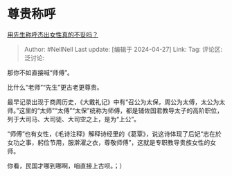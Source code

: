# 尊贵称呼
[用先生称呼杰出女性真的不妥吗？](https://www.zhihu.com/question/545876916/answer/3480709855)

> Author: #NellNell
> Last update: [编辑于 2024-04-27]
> Link:
> Tag:
> 评论区:
> 泛讨论:

那你不如直接喊“师傅”。

比什么“老师”“先生”更古老更尊贵。

最早记录出现于商周历史，《大戴礼记》中有“召公为太保，周公为太傅，太公为太师。”这里的“太师”“太傅”“太保”统称为师傅，都是辅佐国君教导太子的高阶职位，列于大司马、大司徒、大司空之上，是为“上公”。

“师傅”也有女性，《毛诗注释》解释诗经里的《葛覃》，说这诗体现了后妃“志在於女功之事，躬俭节用，服澣濯之衣，尊敬师傅”，这就是专职教导贵族女性的女师。

你看，民国才哪到哪啊，咱直接上古呗。；）
